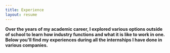 ```yaml
---
title: Experience
layout: resume
---
```


<b> Over the years of my academic career, I explored various options outside of school to learn how industry functions and what it is like to work in one. Below you'll find my experiences during all the internships I have done in various companies. </b>  

